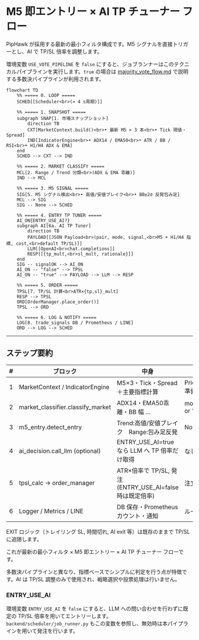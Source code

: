 # M5 即エントリー × AI TP チューナー フロー

PipHawk が採用する最新の最小フィルタ構成です。M5 シグナルを直接トリガーとし、AI で TP/SL 倍率を調整します。

環境変数 `USE_VOTE_PIPELINE` を `false` にすると、ジョブランナーはこのテクニカルパイプラインを実行します。`true` の場合は [majority_vote_flow.md](majority_vote_flow.md) で説明する多数決パイプラインが利用されます。

```mermaid
flowchart TD
    %% ===== 0. LOOP =====
    SCHED[[Scheduler<br>(≈ 4 s周期)]]

    %% ===== 1. SNAPSHOT =====
    subgraph SNAP[1. 市場スナップショット]
        direction TB
        CXT[MarketContext.build()<br>• 最新 M5 × 3 本<br>• Tick 現値・Spread]
        IND[IndicatorEngine<br>• ADX14 / EMA50<br>• ATR / BB / RSI<br>• H1/H4 ADX & EMA]
    end
    SCHED --> CXT --> IND

    %% ===== 2. MARKET CLASSIFY =====
    MCL[2. Range / Trend 分類<br>(ADX & EMA 乖離)]
    IND --> MCL

    %% ===== 3. M5 SIGNAL =====
    SIG[5. M5 シグナル検出<br>• 高値/安値ブレイク<br>• BB±2σ 反発包み足]
    MCL --> SIG
    SIG -- None --> SCHED

    %% ===== 4. ENTRY TP TUNER =====
    AI_ON{ENTRY_USE_AI?}
    subgraph AI[6a. AI TP Tuner]
        direction TB
        PAYLOAD[[JSON Payload<br>(pair, mode, signal,<br>M5 + H1/H4 指標, cost,<br>default TP/SL)]]
        LLM[[OpenAI<br>chat.completions]]
        RESP[[{tp_mult,<br>sl_mult, rationale}]]
    end
    SIG -- signalOK --> AI_ON
    AI_ON -- "false" --> TPSL
    AI_ON -- "true" --> PAYLOAD --> LLM --> RESP

    %% ===== 5. ORDER =====
    TPSL[7. TP/SL 計算<br>ATR×{tp,sl}_mult]
    RESP --> TPSL
    ORD[OrderManager.place_order()]
    TPSL --> ORD

    %% ===== 6. LOG & NOTIFY =====
    LOG[8. trade_signals DB / Prometheus / LINE]
    ORD --> LOG --> SCHED
```

---

## ステップ要約

| # | ブロック | 中身 | 出口条件 |
|---|---|---|---|
|1|MarketContext / IndicatorEngine|M5×3・Tick・Spread＋主要指標計算|Price/Indicators 準備完了|
|2|market_classifier.classify_market|ADX14・EMA50乖離・BB 幅 …|mode = "trend" or "range"|
|3|m5_entry.detect_entry|Trend:高値/安値ブレイク Range:包み足反発|None→skip|
|4|ai_decision.call_llm (optional)|ENTRY_USE_AI=true なら LLM へ TP 倍率だけ取得|なし|
|5|tpsl_calc → order_manager|ATR×倍率で TP/SL, 発注 (ENTRY_USE_AI=false 時は既定倍率)|注文 ID 取得|
|6|Logger / Metrics / LINE|DB 保存・Prometheus カウント・通知|ループ完了|

EXIT ロジック（トレイリング SL, 時間切れ, AI exit 等）は既存のままで TP/SL に追随します。

これが最新の最小フィルタ × M5 即エントリー × AI TP チューナー フローです。


多数決パイプラインと異なり、指標ベースでシンプルに判定を行う点が特徴です。AI は
TP/SL 調整のみで使用され、戦略選択や投票処理は行いません。
### ENTRY_USE_AI

環境変数 `ENTRY_USE_AI` を `false` にすると、LLM への問い合わせを行わずに既定の TP/SL 倍率を用いてエントリーします。`backend/scheduler/job_runner.py` もこの変数を参照し、無効時は本パイプラインを用いて発注を行います。

